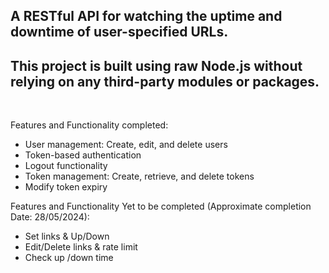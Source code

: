 ## A RESTful API for watching the uptime and downtime of user-specified URLs. 
## This project is built using raw Node.js without relying on any third-party modules or packages.

<br>

Features and Functionality completed:

- User management: Create, edit, and delete users
- Token-based authentication
- Logout functionality
- Token management: Create, retrieve, and delete tokens
- Modify token expiry

Features and Functionality Yet to be completed (Approximate completion Date: 28/05/2024):

- Set links & Up/Down
- Edit/Delete links & rate limit
- Check up /down time
